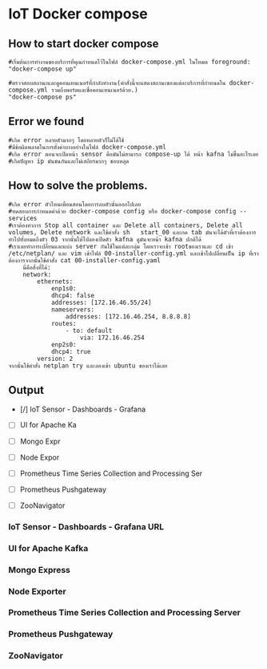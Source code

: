 # IoT Docker compose


## How to start docker compose

    #เริ่มต้นการทำงานของบริการที่คุณกำหนดไว้ในไฟล์ docker-compose.yml ในโหมด foreground:
    "docker-compose up"

    #ตรวจสอบสถานะและดูคอนเทนเนอร์ที่กำลังทำงาน(คำสั่งนี้จะแสดงสถานะของแต่ละบริการที่กำหนดใน docker-compose.yml รวมถึงพอร์ตและชื่อคอนเทนเนอร์ด้วย.)
    "docker-compose ps"


## Error we found
    
    #เกิด error หลายตัวมากๆ โดยหลายตัวก็ไม่ได้ใช้
    #มีข้อผิดพลาดในการตั้งค่าบางอย่างในไฟล์ docker-compose.yml
    #เกิด error ตอนจะเปิดหน้า sensor คือมันไม่สามารถ compose-up ได้ หน้า kafna ไม่ขึ้นอะไรเลย
    #เกิดปัญหา ip มันชนกันและไม่เสถียรมากๆ ชอบหลุด

## How to solve the problems.

    #เกิด error ตัวไหนเพื่อนสอนโดยการลบตัวนั้นออกไปเลย
    #ทดสอบการกำหนดค่าด้วย docker-compose config หรือ docker-compose config --services
    #เราต้องทำการ Stop all container และ Delete all containers, Delete all volumes, Delete network และใช้คำสั่ง sh   start_00 และกด tab มันจะได้ตัวที่เราต้องการ ทำไปทั้งหมดถึงตัว 03 จากนั้นให้ไปลองเปิดตัว kafna ดูมันจะหน้า kafna ปกติได้
    #เราเลยทำการเปลี่ยนและแบ่ง server กันใช้ในแต่ละกลุ่ม โดยเราจะเข้า rootของเราและ cd เข้า /etc/netplan/ และ vim เข้าไฟล์ 00-installer-config.yml และเข้าไปเปลี่ยนเป็น ip ที่เราต้องการจากนั้นใช้คำสั่ง cat 00-installer-config.yaml
        นี่คือสิ่งที่ได้: 
        network:
            ethernets:
                enp1s0:
                dhcp4: false
                addresses: [172.16.46.55/24]
                nameservers:
                    addresses: [172.16.46.254, 8.8.8.8]
                routes:
                    - to: default
                        via: 172.16.46.254
                enp2s0:
                dhcp4: true
            version: 2
    จากนั้นใช้คำสั่ง netplan try และลองเข้า ubuntu ของเราได้เลย

## Output

- [/] IoT Sensor - Dashboards - Grafana  
- [ ] UI for Apache Ka
- [ ] Mongo Expr
- [ ] Node Expor
- [ ] Prometheus Time Series Collection and Processing Ser
- [ ] Prometheus Pushgateway
- [ ] ZooNavigator


### IoT Sensor - Dashboards - Grafana URL

### UI for Apache Kafka

### Mongo Express

### Node Exporter

### Prometheus Time Series Collection and Processing Server

### Prometheus Pushgateway

### ZooNavigator